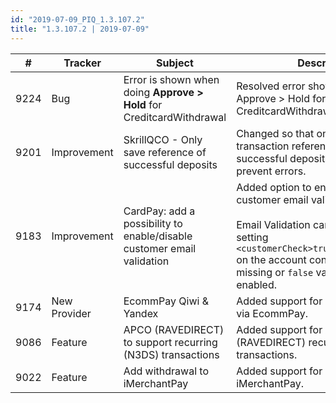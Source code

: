 ```yaml
--- 
id: "2019-07-09_PIQ_1.3.107.2"
title: "1.3.107.2 | 2019-07-09"
--- 
```



| #    | Tracker      | Subject                                                                  | Description                                                                                                  |
|------|--------------|--------------------------------------------------------------------------|--------------------------------------------------------------------------------------------------------------|
| 9224 | Bug          | Error is shown when doing **Approve > Hold** for CreditcardWithdrawal    | Resolved error show from clicking Approve > Hold for CreditcardWithdrawals.                                |
| 9201 | Improvement  | SkrillQCO - Only save reference of successful deposits                 | Changed so that only deposit transaction referencese from successful deposits are saved to prevent errors. |
| 9183 | Improvement  | CardPay: add a possibility to enable/disable customer email validation | Added option to enable/disable customer email validation. <br/><br/> Email Validation can be disabled by setting `<customerCheck>true</customerCheck>` on the account configuration. If it is missing or `false` validation will be enabled.                                                 |
| 9174 | New Provider | EcommPay Qiwi & Yandex                                                   | Added support for QIWI and Yandex via EcommPay.                                                            |
| 9086 | Feature      | APCO (RAVEDIRECT) to support recurring (N3DS) transactions             | Added support for APCO (RAVEDIRECT) recurring (N3DS) transactions.                                         |
| 9022 | Feature      | Add withdrawal to iMerchantPay                                           | Added support for withdrawals for iMerchantPay.                                                            |
